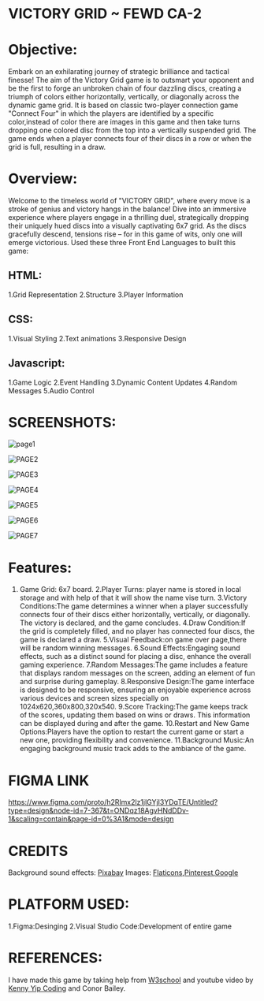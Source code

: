 # VICTORY GRID ~ FEWD CA-2
# Objective:
Embark on an exhilarating journey of strategic brilliance and tactical finesse! The aim of the Victory Grid game is to outsmart your opponent and be the first to forge an unbroken chain of four dazzling discs, creating a triumph of colors either horizontally, vertically, or diagonally across the dynamic game grid.
It is based on classic two-player connection game "Connect Four" in which the players are identified by a specific color,instead of color there are images in this game and then take turns dropping one colored disc from the top into a vertically suspended grid. The game ends when a player connects four of their discs in a row or when the grid is full, resulting in a draw. 
# Overview:
Welcome to the timeless world of "VICTORY GRID", where every move is a stroke of genius and victory hangs in the balance! Dive into an immersive experience where players engage in a thrilling duel, strategically dropping their uniquely hued discs into a visually captivating 6x7 grid. As the discs gracefully descend, tensions rise – for in this game of wits, only one will emerge victorious.
Used these three Front End Languages to built this game:
 ## HTML:
  1.Grid Representation
  2.Structure
  3.Player Information
 ## CSS:
  1.Visual Styling
  2.Text animations
  3.Responsive Design
 ## Javascript:
  1.Game Logic
  2.Event Handling
  3.Dynamic Content Updates
  4.Random Messages
  5.Audio Control
# SCREENSHOTS:
![page1](https://github.com/Swasti008/ca_2/assets/144793835/ad6387bf-3753-4e48-b52c-5083aa3d606e)

![PAGE2](https://github.com/Swasti008/ca_2/assets/144793835/c18f4e35-11fd-46fa-a7cc-4c04a43e4f84)

![PAGE3](https://github.com/Swasti008/ca_2/assets/144793835/1777c2a8-2957-45d3-a514-cc0d2809bcbd)

![PAGE4](https://github.com/Swasti008/ca_2/assets/144793835/d3d9543a-b6ea-42ae-89f4-df3638197282)

![PAGE5](https://github.com/Swasti008/ca_2/assets/144793835/5da24597-6c2a-4f81-af37-320417c3dfc8)

![PAGE6](https://github.com/Swasti008/ca_2/assets/144793835/d2b05edc-068b-4793-b38b-125aaf43d614)

![PAGE7](https://github.com/Swasti008/ca_2/assets/144793835/5f5b4ceb-d39c-46bd-9784-f1132e8c6bdd)
    
# Features:
  1. Game Grid: 6x7 board.
  2.Player Turns: player name is stored in local storage and with help of that it will show the name vise turn.
  3.Victory Conditions:The game determines a winner when a player successfully connects four of their discs either horizontally, vertically, or diagonally. The victory is declared, and the game concludes.
  4.Draw Condition:If the grid is completely filled, and no player has connected four discs, the game is declared a draw.
  5.Visual Feedback:on game over page,there will be random winning messages.
  6.Sound Effects:Engaging sound effects, such as a distinct sound for placing a disc, enhance the overall gaming experience.
  7.Random Messages:The game includes a feature that displays random messages on the screen, adding an element of fun and surprise during gameplay.
  8.Responsive Design:The game interface is designed to be responsive, ensuring an enjoyable experience across various devices and screen sizes specially on 1024x620,360x800,320x540.
  9.Score Tracking:The game keeps track of the scores, updating them based on wins or draws. This information can be displayed during and after the game.
 10.Restart and New Game Options:Players have the option to restart the current game or start a new one, providing flexibility and convenience.
 11.Background Music:An engaging background music track adds to the ambiance of the game.
# FIGMA LINK
https://www.figma.com/proto/h2Rlmx2lz1jlGYjI3YDqTE/Untitled?type=design&node-id=7-367&t=ONDqz18AgvHNdDDv-1&scaling=contain&page-id=0%3A1&mode=design
# CREDITS
 Background sound effects: [Pixabay](https://pixabay.com/)
 Images: [Flaticons](https://www.flaticon.com/),[Pinterest](https://in.pinterest.com/),[Google](https://www.google.com/?safe=active&ssui=on)
# PLATFORM USED:
 1.Figma:Desinging
 2.Visual Studio Code:Development of entire game
# REFERENCES:
 I have made this game by taking help from [W3school](https://www.w3schools.com/) and youtube video by [Kenny Yip Coding](https://www.youtube.com/watch?v=4ARsthVnCTg) and Conor Bailey.
 

